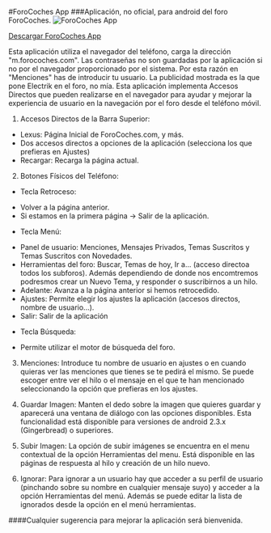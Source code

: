 #ForoCoches App
###Aplicación, no oficial, para android del foro ForoCoches.
![ForoCoches App](http://i.imgur.com/Rf2QWaa.png)

[Descargar ForoCoches App](https://play.google.com/store/apps/details?id=es.elultimorey.forocoches)

Esta aplicación utiliza el navegador del teléfono, carga la dirección "m.forocoches.com".
Las contraseñas no son guardadas por la aplicación si no por el navegador proporcionado por el sistema. Por esta razón en "Menciones" has de introducir tu usuario. La publicidad mostrada es la que pone Electrik en el foro, no mía.
Esta aplicación implementa Accesos Directos que pueden realizarse en el navegador para ayudar y mejorar la experiencia de usuario en la navegación por el foro desde el teléfono móvil.

1. Accesos Directos de la Barra Superior:
- Lexus: Página Inicial de ForoCoches.com, y más.
- Dos accesos directos a opciones de la aplicación (selecciona los que prefieras en Ajustes)
- Recargar: Recarga la página actual.

2. Botones Físicos del Teléfono:
* Tecla Retroceso:
- Volver a la página anterior.
- Si estamos en la primera página -> Salir de la aplicación.
* Tecla Menú:
- Panel de usuario: Menciones, Mensajes Privados, Temas Suscritos y Temas Suscritos con
Novedades.
- Herramientas del foro: Buscar, Temas de hoy, Ir a... (acceso directoa todos los subforos). Además dependiendo de donde nos encomtremos podresmos crear un Nuevo Tema, y responder o suscribirnos a un hilo.
- Adelante: Avanza a la página anterior si hemos retrocedido.
- Ajustes: Permite elegir los ajustes la aplicación (accesos directos, nombre de usuario...).
- Salir: Salir de la aplicación
* Tecla Búsqueda:
- Permite utilizar el motor de búsqueda del foro.

3. Menciones:
Introduce tu nombre de usuario en ajustes o en cuando quieras ver las menciones que tienes se te pedirá el mismo.
Se puede escoger entre ver el hilo o el mensaje en el que te han mencionado seleccionando la opción que prefieras en los ajustes.

4. Guardar Imagen:
Manten el dedo sobre la imagen que quieres guardar y aparecerá una ventana de diálogo con las opciones disponibles. Esta funcionalidad está disponible para versiones de android 2.3.x (Gingerbread) o superiores.

5. Subir Imagen:
La opción de subir imágenes se encuentra en el menu contextual de la opción Herramientas del menu. Está disponible en las páginas de respuesta al hilo y creación de un hilo nuevo.

6. Ignorar:
Para ignorar a un usuario hay que acceder a su perfil de usuario (pinchando sobre su nombre en cualquier mensaje suyo) y acceder a la opción Herramientas del menú.
Además se puede editar la lista de ignorados desde la opción en el menú herramientas.

####Cualquier sugerencia para mejorar la aplicación será bienvenida.
